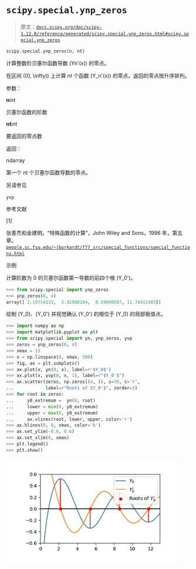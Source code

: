 # `scipy.special.ynp_zeros`

> 原文：[`docs.scipy.org/doc/scipy-1.12.0/reference/generated/scipy.special.ynp_zeros.html#scipy.special.ynp_zeros`](https://docs.scipy.org/doc/scipy-1.12.0/reference/generated/scipy.special.ynp_zeros.html#scipy.special.ynp_zeros)

```py
scipy.special.ynp_zeros(n, nt)
```

计算整数阶贝塞尔函数导数 \(Yn'(x)\) 的零点。

在区间 \((0, \infty)\) 上计算 *nt* 个函数 \(Y_n'(x)\) 的零点。返回的零点按升序排列。

参数：

**n**int

贝塞尔函数的阶数

**nt**int

要返回的零点数

返回：

ndarray

第一个 *nt* 个贝塞尔函数导数的零点。

另请参见

`yvp`

参考文献

[1]

张善杰和金建明。“特殊函数的计算”，John Wiley and Sons，1996 年，第五章。[`people.sc.fsu.edu/~jburkardt/f77_src/special_functions/special_functions.html`](https://people.sc.fsu.edu/~jburkardt/f77_src/special_functions/special_functions.html)

示例

计算阶数为 0 的贝塞尔函数第一导数的前四个根 \(Y_0'\)。

```py
>>> from scipy.special import ynp_zeros
>>> ynp_zeros(0, 4)
array([ 2.19714133,  5.42968104,  8.59600587, 11.74915483]) 
```

绘制 \(Y_0\)、\(Y_0'\) 并视觉确认 \(Y_0'\) 的根位于 \(Y_0\) 的局部极值点。

```py
>>> import numpy as np
>>> import matplotlib.pyplot as plt
>>> from scipy.special import yn, ynp_zeros, yvp
>>> zeros = ynp_zeros(0, 4)
>>> xmax = 13
>>> x = np.linspace(0, xmax, 500)
>>> fig, ax = plt.subplots()
>>> ax.plot(x, yn(0, x), label=r'$Y_0$')
>>> ax.plot(x, yvp(0, x, 1), label=r"$Y_0'$")
>>> ax.scatter(zeros, np.zeros((4, )), s=30, c='r',
...            label=r"Roots of $Y_0'$", zorder=5)
>>> for root in zeros:
...     y0_extremum =  yn(0, root)
...     lower = min(0, y0_extremum)
...     upper = max(0, y0_extremum)
...     ax.vlines(root, lower, upper, color='r')
>>> ax.hlines(0, 0, xmax, color='k')
>>> ax.set_ylim(-0.6, 0.6)
>>> ax.set_xlim(0, xmax)
>>> plt.legend()
>>> plt.show() 
```

![../../_images/scipy-special-ynp_zeros-1.png](img/80f3333b84e0f39afadfd3cc6b9a7e52.png)
